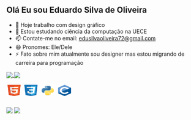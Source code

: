 ## Olá Eu sou Eduardo Silva de Oliveira

- 🔭 Hoje trabalho com design gráfico
- 🌱 Estou estudando ciência da computação na UECE
- 📫 Contate-me no email: edusilvaoliveira72@gmail.com
- 😄 Pronomes: Ele/Dele
- ⚡ Fato sobre mim atualmente sou designer mas estou
 migrando de carreira para programação

<a href="https://github.com/Neterozk001/github-readme-stats">
  <img height=200 align="center" src="https://github-readme-stats.vercel.app/api?username=Neterozk001&show_icons=true&theme=midnight-purple" />
</a>
<a href="https://github.com/Neterozk001/convoychat">
  <img height=200 align="center" src="https://github-readme-stats.vercel.app/api/top-langs?username=Neterozk001&layout=compact&langs_count=16&theme=midnight-purple" />
</a>

<div style="display: inline_block"><br>
  <img align="center" alt="Rafa-HTML" height="30" width="40" src="https://raw.githubusercontent.com/devicons/devicon/master/icons/html5/html5-original.svg">
  <img align="center" alt="Rafa-CSS" height="30" width="40" src="https://raw.githubusercontent.com/devicons/devicon/master/icons/css3/css3-original.svg">
  <img align="center" alt="Rafa-Python" height="30" width="40" src="https://raw.githubusercontent.com/devicons/devicon/master/icons/python/python-original.svg">
  <img align="center" alt="Rafa-Csharp" height="30" width="40" src="https://raw.githubusercontent.com/devicons/devicon/master/icons/c/c-original.svg">
</div>
  
  ##
 
<div> 
  <a href="https://instagram.com/eddesign_lab" target="_blank"><img src="https://img.shields.io/badge/-Instagram-%23E4405F?style=for-the-badge&logo=instagram&logoColor=white" target="_blank"></a>
  <a href = "mailto:edusilvaoliveira72@gmail.com"><img src="https://img.shields.io/badge/-Gmail-%23333?style=for-the-badge&logo=gmail&logoColor=white" target="_blank"></a>
</div>
